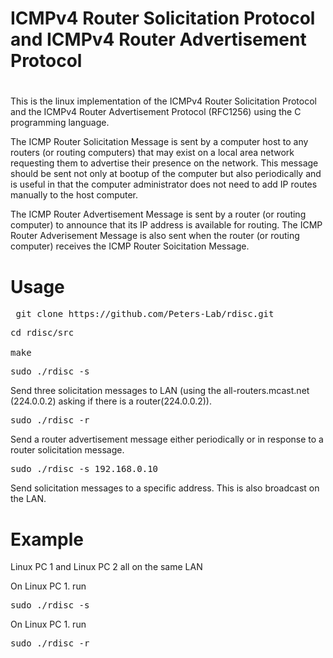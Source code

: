 # 
# ICMPv4 Router Solicitation Protocol and ICMPv4 Router Advertisement Protocol
#

This is the linux implementation of the ICMPv4 Router Solicitation Protocol and the ICMPv4 Router Advertisement Protocol (RFC1256) using the C programming language. 

The ICMP Router Solicitation Message is sent by a computer host to any routers (or routing computers) that may exist on a local area network requesting them to advertise their presence on the network. This message should be sent not only at bootup of the computer but also periodically and is useful in that the computer administrator does not need to add IP routes manually to the host computer.


The ICMP Router Advertisement Message is sent by a router (or routing computer) to announce that its IP address is available for routing.  The ICMP Router Adverisement Message is also sent when the router (or routing computer) receives the ICMP Router Soicitation Message.


# Usage
<pre> git clone https://github.com/Peters-Lab/rdisc.git</pre>


<pre>cd rdisc/src

make</pre>


<pre>sudo ./rdisc -s</pre>


Send three solicitation messages to LAN (using the all-routers.mcast.net (224.0.0.2) asking if there is a router(224.0.0.2)). 


<pre>sudo ./rdisc -r</pre>


Send a router advertisement message either periodically or in response to a router solicitation message.


<pre>sudo ./rdisc -s 192.168.0.10</pre>


Send solicitation messages to a specific address. This is also broadcast on the LAN.

# Example

Linux PC 1 and Linux PC 2 all on the same LAN

On Linux PC 1. run
<pre>sudo ./rdisc -s</pre>


On Linux PC 1. run

<pre>sudo ./rdisc -r</pre>




